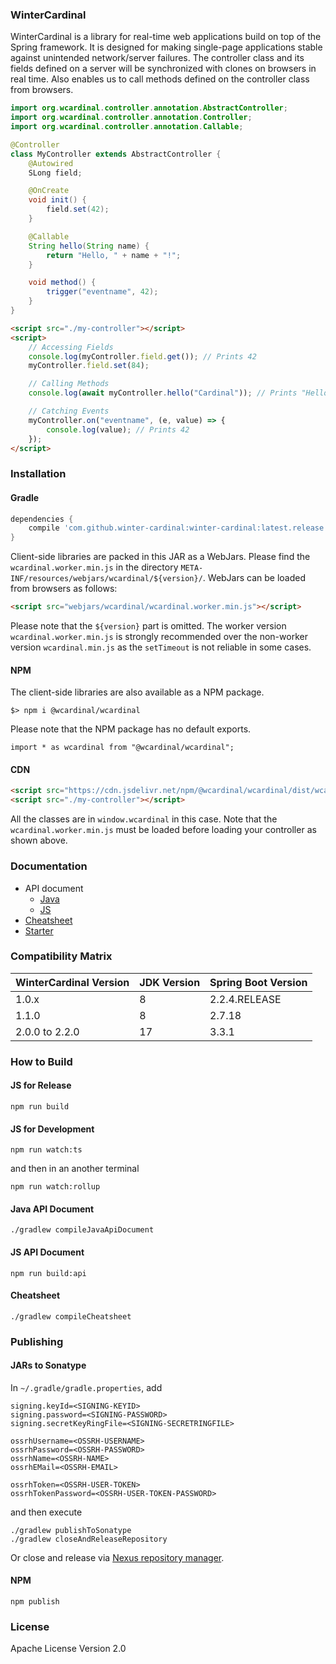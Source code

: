 ### WinterCardinal

WinterCardinal is a library for real-time web applications build on top of the Spring framework.
It is designed for making single-page applications stable against unintended network/server failures.
The controller class and its fields defined on a server will be synchronized with clones on browsers in real time.
Also enables us to call methods defined on the controller class from browsers.

```java
import org.wcardinal.controller.annotation.AbstractController;
import org.wcardinal.controller.annotation.Controller;
import org.wcardinal.controller.annotation.Callable;

@Controller
class MyController extends AbstractController {
	@Autowired
	SLong field;

	@OnCreate
	void init() {
		field.set(42);
	}

	@Callable
	String hello(String name) {
		return "Hello, " + name + "!";
	}

	void method() {
		trigger("eventname", 42);
	}
}
```

```html
<script src="./my-controller"></script>
<script>
	// Accessing Fields
	console.log(myController.field.get()); // Prints 42
	myController.field.set(84);

	// Calling Methods
	console.log(await myController.hello("Cardinal")); // Prints "Hello, Cardinal!"

	// Catching Events
	myController.on("eventname", (e, value) => {
		console.log(value); // Prints 42
	});
</script>
```

### Installation

#### Gradle

```groovy
dependencies {
	compile 'com.github.winter-cardinal:winter-cardinal:latest.release'
}
```

Client-side libraries are packed in this JAR as a WebJars.
Please find the `wcardinal.worker.min.js` in the directory `META-INF/resources/webjars/wcardinal/${version}/`.
WebJars can be loaded from browsers as follows:

```html
<script src="webjars/wcardinal/wcardinal.worker.min.js"></script>
```

Please note that the `${version}` part is omitted. The worker version `wcardinal.worker.min.js` is strongly recommended over the non-worker version `wcardinal.min.js` as the `setTimeout` is not reliable in some cases.

#### NPM

The client-side libraries are also available as a NPM package.

```shell
$> npm i @wcardinal/wcardinal
```

Please note that the NPM package has no default exports.

```javascript:JavaScript
import * as wcardinal from "@wcardinal/wcardinal";
```

#### CDN

```html
<script src="https://cdn.jsdelivr.net/npm/@wcardinal/wcardinal/dist/wcardinal.worker.min.js"></script>
<script src="./my-controller"></script>
```

All the classes are in `window.wcardinal` in this case.
Note that the `wcardinal.worker.min.js` must be loaded before loading your controller as shown above.

### Documentation

* API document
	* [Java](https://winter-cardinal.github.io/winter-cardinal/api/java/)
	* [JS](https://winter-cardinal.github.io/winter-cardinal/api/js/)
* [Cheatsheet](https://winter-cardinal.github.io/winter-cardinal/cheatsheet/all-in-one.html)
* [Starter](https://github.com/winter-cardinal/winter-cardinal-starter)

### Compatibility Matrix

|WinterCardinal Version|JDK Version        |Spring Boot Version |
|--                    |--                 |--                  |
|1.0.x                 |8                  |2.2.4.RELEASE       |
|1.1.0                 |8                  |2.7.18              |
|2.0.0 to 2.2.0        |17                 |3.3.1               |

### How to Build

#### JS for Release

```shell
npm run build
```

#### JS for Development

```shell
npm run watch:ts
```

and then in an another terminal

```shell
npm run watch:rollup
```

#### Java API Document

```shell
./gradlew compileJavaApiDocument
```

#### JS API Document

```shell
npm run build:api
```

#### Cheatsheet

```shell
./gradlew compileCheatsheet
```

### Publishing

#### JARs to Sonatype

In `~/.gradle/gradle.properties`, add

```shell
signing.keyId=<SIGNING-KEYID>
signing.password=<SIGNING-PASSWORD>
signing.secretKeyRingFile=<SIGNING-SECRETRINGFILE>

ossrhUsername=<OSSRH-USERNAME>
ossrhPassword=<OSSRH-PASSWORD>
ossrhName=<OSSRH-NAME>
ossrhEMail=<OSSRH-EMAIL>

ossrhToken=<OSSRH-USER-TOKEN>
ossrhTokenPassword=<OSSRH-USER-TOKEN-PASSWORD>
```

and then execute

```shell
./gradlew publishToSonatype
./gradlew closeAndReleaseRepository
```

Or close and release via [Nexus repository manager](https://oss.sonatype.org/).

#### NPM

```shell
npm publish
```

### License

Apache License Version 2.0
